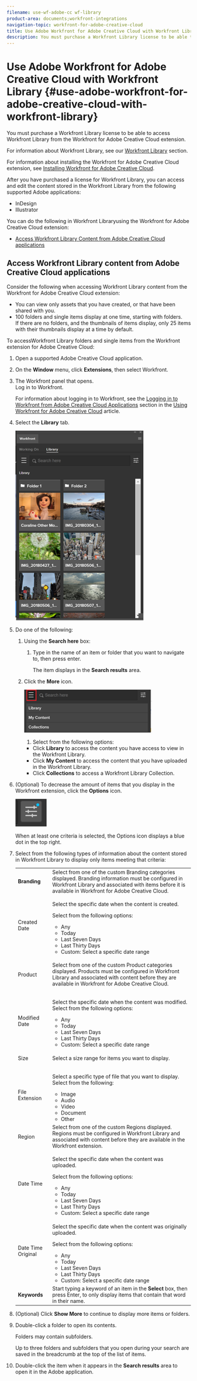 ```yaml
---
filename: use-wf-adobe-cc wf-library
product-area: documents;workfront-integrations
navigation-topic: workfront-for-adobe-creative-cloud
title: Use Adobe Workfront for Adobe Creative Cloud with Workfront Library
description: You must purchase a Workfront Library license to be able to access Workfront Library from the Workfront for Adobe Creative Cloud extension.
---
```


# Use Adobe Workfront for Adobe Creative Cloud with Workfront Library {#use-adobe-workfront-for-adobe-creative-cloud-with-workfront-library}

You must purchase a Workfront Library license to be able to access Workfront Library from the Workfront for Adobe Creative Cloud extension.

For information about Workfront Library, see our [Workfront Library](../../workfront-library/workfront-library.md) section.

For information about installing the Workfront for Adobe Creative Cloud extension, see [Installing Workfront for Adobe Creative Cloud](../../documents/workfront-for-adobe-creative-cloud/installl-wf-adobe-cc.md).

After you have purchased a license for Workfront Library, you can access and edit the content stored in the Workfront Library from the following supported Adobe applications:

* InDesign
* Illustrator

You can do the following in&nbsp;Workfront Libraryusing the Workfront for Adobe Creative Cloud extension:

* [Access Workfront Library Content from Adobe Creative Cloud applications](#use-adobe-workfront-for-adobe-creative-cloud-with-workfront-library)

## Access Workfront Library content from Adobe Creative Cloud applications

Consider the following when accessing Workfront Library content from the Workfront for Adobe Creative Cloud extension:

* You can view only assets that you have created, or that have been shared with you.
* 100 folders and single items display at one time, starting with folders.  
  If there are no folders, and the thumbnails of items display, only 25 items with their thumbnails display at a time by default.

To accessWorkfront Library folders and single items from the Workfront extension for Adobe Creative Cloud:

1. Open a supported Adobe Creative Cloud application.
1. On the **Window** menu, click **Extensions**, then select Workfront.
1. The Workfront panel that opens.   
   Log in to Workfront.

   For information about logging in to Workfront, see the [Logging in to Workfront from Adobe Creative Cloud Applications](../../documents/workfront-for-adobe-creative-cloud/use-wf-adobe-cc.md#logging-in) section in the [Using Workfront for Adobe Creative Cloud](../../documents/workfront-for-adobe-creative-cloud/use-wf-adobe-cc.md) article.

1. Select the **Library** tab.

   ![](assets/adobe-cc-library-tab-350x517.png)

1. Do one of the following:

   1. Using the **Search here** box:

      1. Type in the name of an item or folder that you want to navigate to, then press enter.

         The item displays in the **Search results** area.

   1. Click the **More** icon.

      ![](assets/adobe-cc-library-more-menu-350x117.png)

      1. Select from the following options:

      * Click **Library** to access the content you have access to view in the Workfront Library.
      * Click **My Content** to access the content that you have uploaded in the Workfront Library.
      * Click **Collections** to access a Workfront Library Collection.

1. (Optional) To decrease the amount of items that you display in the Workfront extension, click the **Options** icon.

   ![](assets/aobe-cc-library-options-icon-with-blue-dot.png)

   When at least one criteria is selected, the Options icon displays a blue dot in the top right.

1. Select from the following types of information about the content stored in Workfront Library to display only items meeting that criteria:

   <table> 
    <col> 
    <col> 
    <tbody> 
     <tr> 
      <td role="rowheader"><span style="font-weight: bold;">Branding</span> </td> 
      <td> Select from one of the custom Branding categories displayed. Branding information must be configured in Workfront Library and associated with items before it is available in Workfront for Adobe Creative Cloud.</td> 
     </tr> 
     <tr> 
      <td role="rowheader">Created Date</td> 
      <td> <p>Select the specific date when the content is created. </p> <p>Select from the following options:</p> 
       <ul> 
        <li>Any</li> 
        <li>Today</li> 
        <li>Last Seven Days</li> 
        <li>Last Thirty Days</li> 
        <li>Custom: Select a specific date range</li> 
       </ul> </td> 
     </tr> 
     <tr> 
      <td role="rowheader">Product</td> 
      <td> <p>Select from one of the custom Product categories displayed. Products must be configured in Workfront Library and associated with content before they are available in Workfront for Adobe Creative Cloud.</p> </td> 
     </tr> 
     <tr> 
      <td role="rowheader">Modified Date</td> 
      <td> <p>Select the specific date when the content was modified. Select from the following options:</p> 
       <ul> 
        <li>Any</li> 
        <li>Today</li> 
        <li>Last Seven Days</li> 
        <li>Last Thirty Days</li> 
        <li>Custom: Select a specific date range</li> 
       </ul> </td> 
     </tr> 
     <tr> 
      <td role="rowheader">Size</td> 
      <td> <p>Select a size range for items you want to display. </p> </td> 
     </tr> 
     <tr> 
      <td role="rowheader">File Extension</td> 
      <td> <p>Select a specific type of file that you want to display. Select from the following:</p> 
       <ul> 
        <li>Image</li> 
        <li>Audio</li> 
        <li>Video</li> 
        <li>Document</li> 
        <li>Other</li> 
       </ul> </td> 
     </tr> 
     <tr> 
      <td role="rowheader">Region</td> 
      <td>Select from one of the custom Regions displayed. Regions must be configured in Workfront Library and associated with content before they are available in the Workfront extension.</td> 
     </tr> 
     <tr> 
      <td role="rowheader">Date Time</td> 
      <td> <p>Select the specific date when the content was uploaded. </p> <p>Select from the following options: </p> 
       <ul> 
        <li>Any</li> 
        <li>Today</li> 
        <li>Last Seven Days</li> 
        <li>Last Thirty Days</li> 
        <li>Custom: Select a specific date range</li> 
       </ul> </td> 
     </tr> 
     <tr> 
      <td role="rowheader">Date Time Original</td> 
      <td> <p>Select the specific date when the content was originally uploaded. </p> <p>Select from the following options: </p> 
       <ul> 
        <li>Any</li> 
        <li>Today</li> 
        <li>Last Seven Days</li> 
        <li>Last Thirty Days</li> 
        <li>Custom: Select a specific date range</li> 
       </ul> </td> 
     </tr> 
     <tr> 
      <td role="rowheader"><strong>Keywords</strong> </td> 
      <td>Start typing a keyword of an item in the <strong>Select</strong> box, then press Enter, to only display items that contain that word in their name.</td> 
     </tr> 
    </tbody> 
   </table>

1. (Optional) Click **Show More** to continue to display more items or folders.
1. Double-click a folder to open its contents.

   Folders may contain subfolders.

   Up to three folders and subfolders that you open during your search are saved in the breadcrumb at the top of the list of items.

1. Double-click the item when it appears in the **Search results** area to open it in the Adobe application.

